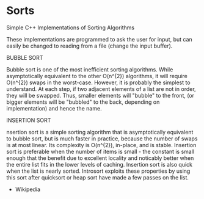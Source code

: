 # Sorts

Simple C++ Implementations of Sorting Algorithms

These implementations are programmed to ask the user for input, but can easily be changed to reading from a file (change the input buffer).

BUBBLE SORT

Bubble sort is one of the most inefficient sorting algorithms. While asymptotically equivalent to the other O(n^{2}) algorithms, it will require O(n^{2}) swaps in the worst-case. However, it is probably the simplest to understand. At each step, if two adjacent elements of a list are not in order, they will be swapped. Thus, smaller elements will "bubble" to the front, (or bigger elements will be "bubbled" to the back, depending on implementation) and hence the name. 

INSERTION SORT

nsertion sort is a simple sorting algorithm that is asymptotically equivalent to bubble sort, but is much faster in practice, because the number of swaps is at most linear. Its complexity is O(n^{2}), in-place, and is stable.
Insertion sort is preferable when the number of items is small - the constant is small enough that the benefit due to excellent locality and noticably better when the entire list fits in the lower levels of caching. Insertion sort is also quick when the list is nearly sorted. Introsort exploits these properties by using this sort after quicksort or heap sort have made a few passes on the list.

- Wikipedia

